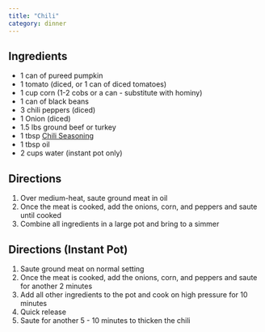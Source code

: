 ```yaml
---
title: "Chili"
category: dinner
---
```


## Ingredients

- 1 can of pureed pumpkin
- 1 tomato (diced, or 1 can of diced tomatoes)
- 1 cup corn (1-2 cobs or a can - substitute with hominy)
- 1 can of black beans
- 3 chili peppers (diced)
- 1 Onion (diced)
- 1.5 lbs ground beef or turkey
- 1 tbsp [Chili Seasoning](/recipes/chili-seasoning)
- 1 tbsp oil
- 2 cups water (instant pot only)

## Directions

1. Over medium-heat, saute ground meat in oil
2. Once the meat is cooked, add the onions, corn, and peppers and saute until cooked
3. Combine all ingredients in a large pot and bring to a simmer

## Directions (Instant Pot)

1. Saute ground meat on normal setting
2. Once the meat is cooked, add the onions, corn, and peppers and saute for another 2 minutes
3. Add all other ingredients to the pot and cook on high pressure for 10 minutes
4. Quick release
5. Saute for another 5 - 10 minutes to thicken the chili
